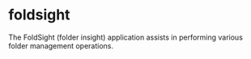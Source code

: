 # foldsight
The FoldSight (folder insight) application assists in performing various folder management operations.
